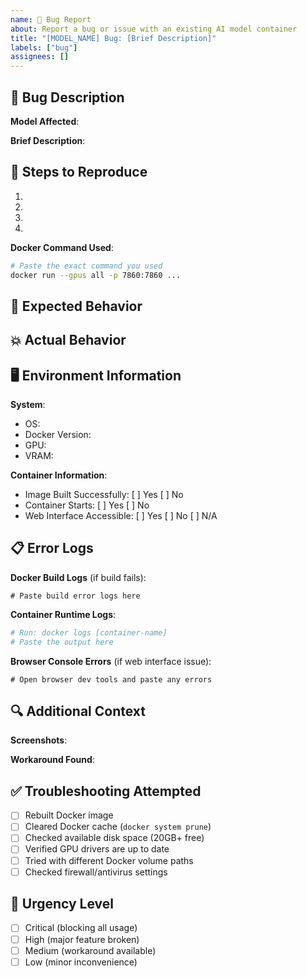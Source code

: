 ```yaml
---
name: 🐛 Bug Report
about: Report a bug or issue with an existing AI model container
title: "[MODEL_NAME] Bug: [Brief Description]"
labels: ["bug"]
assignees: []
---
```


## 🐛 Bug Description

**Model Affected**: <!-- e.g., SEED-Story, YuE, etc. -->

**Brief Description**: 
<!-- A clear and concise description of what the bug is -->

## 🔄 Steps to Reproduce

1. <!-- First step -->
2. <!-- Second step -->
3. <!-- Third step -->
4. <!-- See error -->

**Docker Command Used**:
```bash
# Paste the exact command you used
docker run --gpus all -p 7860:7860 ...
```

## 🎯 Expected Behavior

<!-- A clear description of what you expected to happen -->

## 💥 Actual Behavior

<!-- A clear description of what actually happened -->

## 🖥️ Environment Information

**System**:
- OS: <!-- e.g., Windows 11, Ubuntu 22.04 -->
- Docker Version: <!-- Run: docker --version -->
- GPU: <!-- e.g., RTX 3080, RTX 4090 -->
- VRAM: <!-- e.g., 16GB -->

**Container Information**:
- Image Built Successfully: [ ] Yes [ ] No
- Container Starts: [ ] Yes [ ] No
- Web Interface Accessible: [ ] Yes [ ] No [ ] N/A

## 📋 Error Logs

**Docker Build Logs** (if build fails):
```
# Paste build error logs here
```

**Container Runtime Logs**:
```bash
# Run: docker logs [container-name]
# Paste the output here
```

**Browser Console Errors** (if web interface issue):
```
# Open browser dev tools and paste any errors
```

## 🔍 Additional Context

<!-- Add any other context about the problem here -->

**Screenshots**: 
<!-- If applicable, add screenshots to help explain your problem -->

**Workaround Found**: 
<!-- If you found a temporary fix, please share it -->

## ✅ Troubleshooting Attempted

- [ ] Rebuilt Docker image
- [ ] Cleared Docker cache (`docker system prune`)
- [ ] Checked available disk space (20GB+ free)
- [ ] Verified GPU drivers are up to date
- [ ] Tried with different Docker volume paths
- [ ] Checked firewall/antivirus settings

## 🚨 Urgency Level

- [ ] Critical (blocking all usage)
- [ ] High (major feature broken)
- [ ] Medium (workaround available)
- [ ] Low (minor inconvenience)
